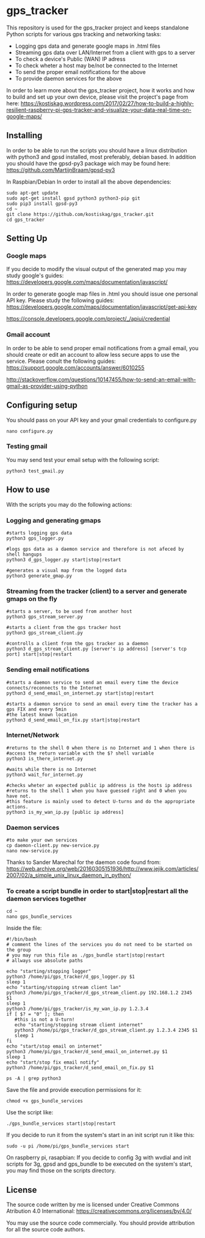 # gps_tracker
This repository is used for the gps_tracker project and keeps standalone Python scripts for various gps tracking and networking tasks: 

- Logging gps data and generate google maps in .html files
- Streaming gps data over LAN/Internet from a client with gps to a server
- To check a device's Public (WAN) IP adress
- To check wheter a host may be/not be connected to the Internet
- To send the proper email notifications for the above
- To provide daemon services for the above

In order to learn more about the gps_tracker project, how it works and how to build and set up your own device, please visit the project's page from here:
https://kostiskag.wordpress.com/2017/02/27/how-to-build-a-highly-resilient-raspberry-pi-gps-tracker-and-visualize-your-data-real-time-on-google-maps/

## Installing
In order to be able to run the scripts you should have a linux distribution with python3 and gpsd installed, most preferably, debian based. In addition you should have the gpsd-py3 package wich may be found here:
https://github.com/MartijnBraam/gpsd-py3

In Raspbian/Debian In order to install all the above dependencies:  
```
sudo apt-get update
sudo apt-get install gpsd python3 python3-pip git
sudo pip3 install gpsd-py3
cd ~
git clone https://github.com/kostiskag/gps_tracker.git
cd gps_tracker
``` 
  
## Setting Up

### Google maps
If you decide to modify the visual output of the generated map you may study google's guides:
https://developers.google.com/maps/documentation/javascript/

In order to generate google map files in .html you should issue one personal API key. Please study the following guides:
https://developers.google.com/maps/documentation/javascript/get-api-key

https://console.developers.google.com/project/_/apiui/credential

### Gmail account
In order to be able to send proper email notifications from a gmail email, you should create or edit an account to allow less secure apps to use the service. Please conult the following guides:
https://support.google.com/accounts/answer/6010255

http://stackoverflow.com/questions/10147455/how-to-send-an-email-with-gmail-as-provider-using-python

## Configuring setup

You should pass on your API key and your gmail credentials to configure.py

```
nano configure.py
```

### Testing gmail

You may send test your email setup with the following script:

```
python3 test_gmail.py
```
  
## How to use
With the scripts you may do the following actions:

### Logging and generating gmaps
  
```
#starts logging gps data
python3 gps_logger.py
  
#logs gps data as a daemon service and therefore is not afeced by shell hangups
python3 d_gps_logger.py start|stop|restart
  
#generates a visual map from the logged data
python3 generate_gmap.py
```
  
### Streaming from the tracker (client) to a server and generate gmaps on the fly

```
#starts a server, to be used from another host
python3 gps_stream_server.py
  
#starts a client from the gps tracker host
python3 gps_stream_client.py
  
#controlls a client from the gps tracker as a daemon
python3 d_gps_stream_client.py [server's ip address] [server's tcp port] start|stop|restart
```
  
### Sending email notifications

```
#starts a daemon service to send an email every time the device connects/reconnects to the Internet
python3 d_send_email_on_internet.py start|stop|restart
  
#starts a daemon service to send an email every time the tracker has a gps FIX and every 5min
#the latest known location
python3 d_send_email_on_fix.py start|stop|restart
```
  
### Internet/Network

```
#returns to the shell 0 when there is no Internet and 1 when there is
#access the return variable with the $? shell variable
python3 is_there_internet.py
  
#waits while there is no Internet
python3 wait_for_internet.py
  
#checks wheter an expected public ip address is the hosts ip address 
#returns to the shell 1 when you have guessed right and 0 when you have not.
#this feature is mainly used to detect U-turns and do the appropriate actions.
python3 is_my_wan_ip.py [public ip address]
```
  
### Daemon services

```
#to make your own services
cp daemon-client.py new-service.py
nano new-service.py
```
  
Thanks to Sander Marechal for the daemon code found from:
https://web.archive.org/web/20160305151936/http://www.jejik.com/articles/2007/02/a_simple_unix_linux_daemon_in_python/
  
### To create a script bundle in order to start|stop|restart all the daemon services together

```
cd ~
nano gps_bundle_services
```  
Inside the file:
```
#!/bin/bash
# comment the lines of the services you do not need to be started on the group
# you may run this file as ./gps_bundle start|stop|restart
# allways use absolute paths
  
echo "starting/stopping logger"
python3 /home/pi/gps_tracker/d_gps_logger.py $1
sleep 1
echo "starting/stopping stream client lan"
python3 /home/pi/gps_tracker/d_gps_stream_client.py 192.168.1.2 2345 $1
sleep 1
python3 /home/pi/gps_tracker/is_my_wan_ip.py 1.2.3.4
if [ $? = "0" ]; then
   #this is not a U-turn!
   echo "starting/stopping stream client internet"
   python3 /home/pi/gps_tracker/d_gps_stream_client.py 1.2.3.4 2345 $1
   sleep 1
fi
echo "start/stop email on internet"
python3 /home/pi/gps_tracker/d_send_email_on_internet.py $1
sleep 1
echo "start/stop fix email notify"
python3 /home/pi/gps_tracker/d_send_email_on_fix.py $1

ps -A | grep python3
```  
Save the file and provide execution permissions for it:
```
chmod +x gps_bundle_services
```
Use the script like:
```
./gps_bundle_services start|stop|restart
```
If you decide to run it from the system's start in an init script run it like this:
```
sudo -u pi /home/pi/gps_bundle_services start
```
On raspberry pi, rasapbian: If you decide to config 3g with wvdial and init scripts for 3g, gpsd and gps_bundle to be executed on the system's start, you may find those on the scripts directory.

## License
The source code written by me is licensed under Creative Commons Atribution 4.0 International:
https://creativecommons.org/licenses/by/4.0/

You may use the source code commercially.
You should provide attribution for all the source code authors.
